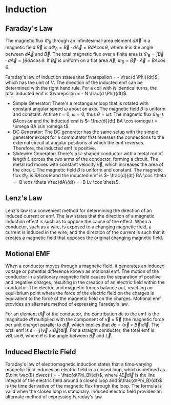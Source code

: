 # Induction

## Faraday's Law

The magnetic flux $\Phi_B$ through an infinitesimal-area element $d \vec{A}$ in a magnetic field $\vec{B}$ is $d \Phi_B = \vec{B} \cdot d \vec{A} = B dA \cos \theta$, where $\theta$ is the angle between $d \vec{A}$ and $\vec{B}$. The total magnetic flux over a finite area is $\Phi_B = \int \vec{B} \cdot d \vec{A} = \int B dA \cos \theta$. If $\vec{B}$ is uniform on a flat area $\vec{A}$, $\Phi_B = \vec{B} \cdot \vec{A} = BA \cos \theta$.

Faraday's law of induction states that $\varepsilon = - \frac{d \Phi}{dt}$, which has the unit of $V$. The direction of the inducted emf can be determined with the right hand rule. For a coil with $N$ identical turns, the total inducted emf is $\varepsilon = - N \frac{d \Phi}{dt}$.

- Simple Generator: There's a rectangular loop that is rotated with constant angular speed $\omega$ about an axis. The magnetic field $B$ is uniform and constant. At time $t = 0$, $\omega = 0$, thus $\theta = \omega t$. The magnetic flux $\Phi_B$ is $BA \cos \omega t$ and the inducted emf is $- \frac{d}{dt} BA \cos \omega t = \omega BA \sin \omega t$.
- DC Generator: The DC generator has the same setup with the simple generator except for a commutator that reverses the connections to the external circuit at angular positions at which the emf reverses. Therefore, the inducted emf is positive.
- Slidewire Generator: There's a U-shaped conductor with a metal rod of length $L$ across the two arms of the conductor, forming a circuit. The metal rod moves with constant velocity $\vec{v}$, which increases the area of the circuit. The magnetic field $B$ is uniform and constant. The magnetic flux $\Phi_B$ is $BA \cos \theta$ and the inducted emf is $- \frac{d}{dt} BA \cos \theta = -B \cos \theta \frac{dA}{dt} = -B Lv \cos \theta$.

## Lenz's Law

Lenz's law is a convenient method for determining the direction of an induced current or emf. The law states that the direction of a magnetic induction effect is such as to oppose the cause of the effect. When a conductor, such as a wire, is exposed to a changing magnetic field, a current is induced in the wire, and the direction of the current is such that it creates a magnetic field that opposes the original changing magnetic field.

## Motional EMF

When a conductor moves through a magnetic field, it generates an induced voltage or potential difference known as motional emf. The motion of the conductor in a stationary magnetic field causes the separation of positive and negative charges, resulting in the creation of an electric field within the conductor. The electric and magnetic forces balance out, reaching an equilibrium point where the force of the electric field on the charges is equivalent to the force of the magnetic field on the charges. Motional emf provides an alternate method of expressing Faraday's law.

For an element $d \vec{l}$ of the conductor, the contribution $d \varepsilon$ to the emf is the magnitude $dl$ multiplied with the component of $\vec{v} \times \vec{B}$ (the magnetic force per unit charge) parallel to $d \vec{l}$, which implies that $d \varepsilon = (\vec{v} \times \vec{B}) d \vec{l}$. The total emf is $\varepsilon = \oint (\vec{v} \times \vec{B}) d \vec{l}$. For a straight conductor, the total emf is $vBL \sin \theta$, where $\theta$ is the angle between $\vec{B}$ and $\vec{L}$.

## Induced Electric Field

Faraday's law of electromagnetic induction states that a time-varying magnetic field induces an electric field in a closed loop, which is defined as $\oint \vec{E} d\vec{l} = - \frac{d\Phi_B}{dt}$, where $\oint \vec{E} d\vec{l}$ is the line integral of the electric field around a closed loop and $\frac{d\Phi_B}{dt}$ is the time derivative of the magnetic flux through the loop. The formula is valid when the closed loop is stationary. Induced electric field provides an alternate method of expressing Faraday's law.
